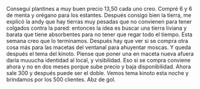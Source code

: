Conseguí plantines a muy buen precio 13,50 cada uno creo. Compré 6 y 6 de menta y orégano para los estantes. Después consigo bien la tierra, me explicó la andy que hay tierras muy pesadas que no convienen para tener colgados contra la pared: entonces la idea es buscar una tierra liviana y barata que tiene absorbentes para no tener que regar todo el tiempo. Esta semana creo que lo terminamos. Después hay que ver si se compra otra cosa más para las macetas del ventanal para ahuyentar moscas. Y queda después el tema del kinoto. Piense que poner una en maceta nueva afuera daría muuucha identidad al local, y visibilidad. Eso si se compra conviene ahora y no en dos meses porque sube precio y baja disponibilidad. Ahora sale 300 y después puede ser el doble. Vemos tema kinoto esta noche y brindamos por los 500 clientes. Abz de gol.

